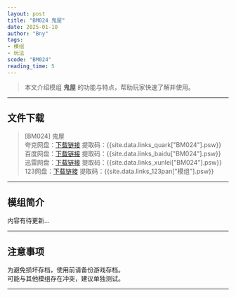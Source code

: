 ```yaml
---
layout: post
title: "BM024 鬼屋"
date: 2025-01-10
author: "Bny"
tags: 
- 模组
- 玩法
scode: "BM024"
reading_time: 5
---
```


> 本文介绍模组 **鬼屋** 的功能与特点，帮助玩家快速了解并使用。

---

## 文件下载

> [BM024] 鬼屋  
夸克网盘：[下载链接]({{site.data.links_quark["BM024"].url}}) 提取码：{{site.data.links_quark["BM024"].psw}}  
百度网盘：[下载链接]({{site.data.links_baidu["BM024"].url}}) 提取码：{{site.data.links_baidu["BM024"].psw}}  
迅雷网盘：[下载链接]({{site.data.links_xunlei["BM024"].url}}) 提取码：{{site.data.links_xunlei["BM024"].psw}}  
123网盘：[下载链接]({{site.data.links_123pan["模组"].url}}) 提取码：{{site.data.links_123pan["模组"].psw}}  

---

## 模组简介

>  
内容有待更新...  

---

## 注意事项

>  
为避免损坏存档，使用前请备份游戏存档。  
可能与其他模组存在冲突，建议单独测试。  

---

